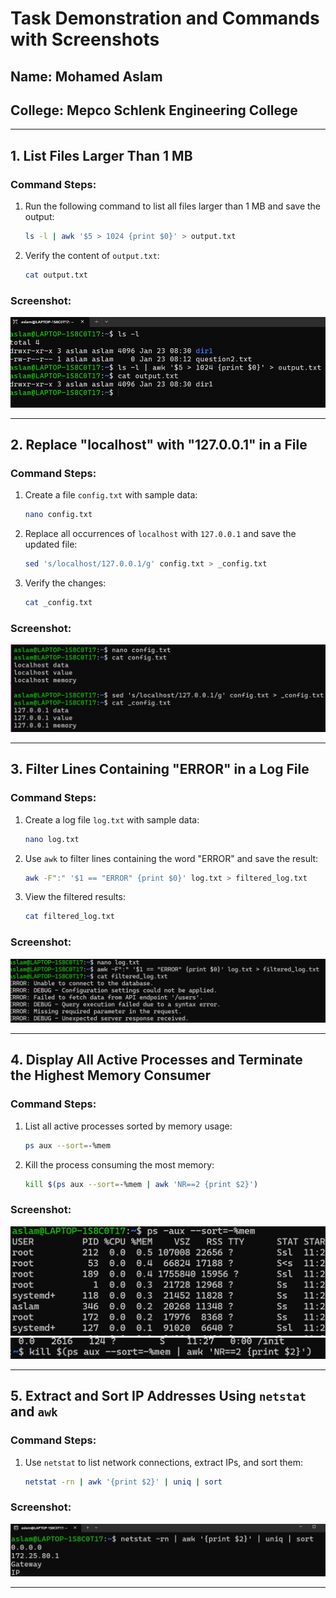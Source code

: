 # Task Demonstration and Commands with Screenshots

## Name: Mohamed Aslam
## College: Mepco Schlenk Engineering College
---
## 1. List Files Larger Than 1 MB

### Command Steps:
1. Run the following command to list all files larger than 1 MB and save the output:
   ```bash
   ls -l | awk '$5 > 1024 {print $0}' > output.txt
   ```
2. Verify the content of `output.txt`:
   ```bash
   cat output.txt
   ```

### Screenshot:
![Output](Results/1.png)

---

## 2. Replace "localhost" with "127.0.0.1" in a File

### Command Steps:
1. Create a file `config.txt` with sample data:
   ```bash
   nano config.txt
   ```
2. Replace all occurrences of `localhost` with `127.0.0.1` and save the updated file:
   ```bash
   sed 's/localhost/127.0.0.1/g' config.txt > _config.txt
   ```
3. Verify the changes:
   ```bash
   cat _config.txt
   ```

### Screenshot:
![Output](Results/2.png)

---

## 3. Filter Lines Containing "ERROR" in a Log File

### Command Steps:
1. Create a log file `log.txt` with sample data:
   ```bash
   nano log.txt
   ```
2. Use `awk` to filter lines containing the word "ERROR" and save the result:
   ```bash
   awk -F":" '$1 == "ERROR" {print $0}' log.txt > filtered_log.txt
   ```
3. View the filtered results:
   ```bash
   cat filtered_log.txt
   ```

### Screenshot:
![Output](Results/3.png)

---

## 4. Display All Active Processes and Terminate the Highest Memory Consumer

### Command Steps:
1. List all active processes sorted by memory usage:
   ```bash
   ps aux --sort=-%mem
   ```
2. Kill the process consuming the most memory:
   ```bash
   kill $(ps aux --sort=-%mem | awk 'NR==2 {print $2}')
   ```

### Screenshot:
![Output - Process List](Results/4-1.png)  
![Output - Kill Process](Results/4-2.png)

---

## 5. Extract and Sort IP Addresses Using `netstat` and `awk`

### Command Steps:
1. Use `netstat` to list network connections, extract IPs, and sort them:
   ```bash
   netstat -rn | awk '{print $2}' | uniq | sort
   ```

### Screenshot:
![Output](Results/5.png)

---